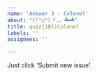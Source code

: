 ```yaml
---
name: 'Answer 3 : Colonel'
about: "(╯°□°）╯︵ ┻━┻"
title: quiz|181|Colonel
labels: ''
assignees: ''

---
```


Just click 'Submit new issue'.
